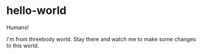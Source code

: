 # hello-world

Humans!

I'm from threebody world. Stay there and watch me to make some changes to this world.

